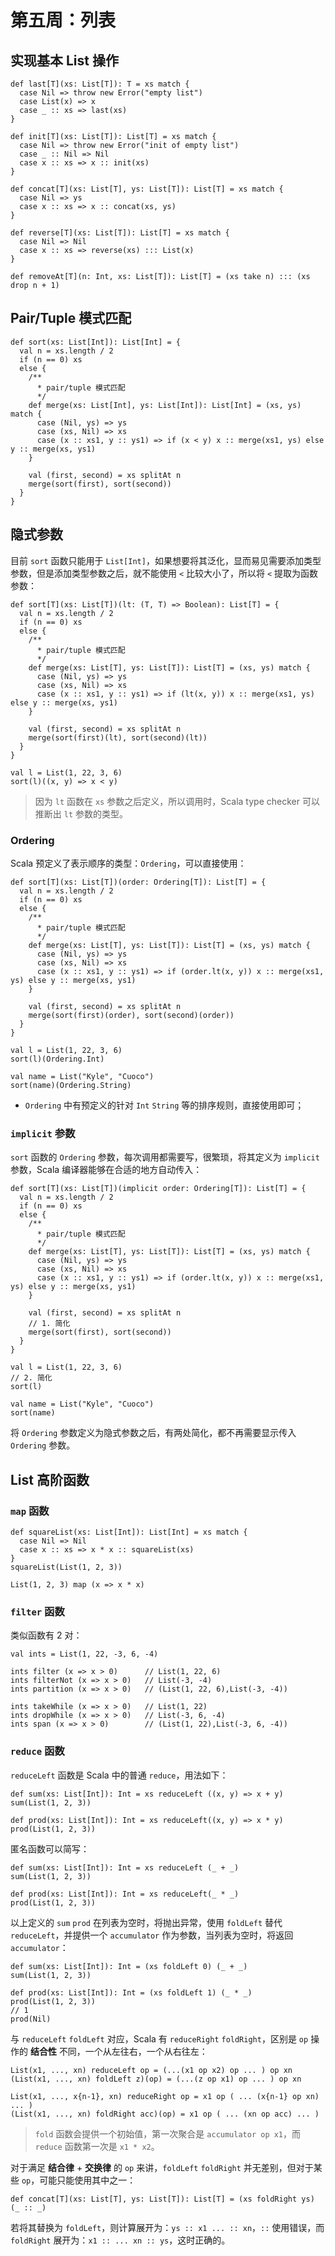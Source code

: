 # 第五周：列表

## 实现基本 List 操作

```
def last[T](xs: List[T]): T = xs match {
  case Nil => throw new Error("empty list")
  case List(x) => x
  case _ :: xs => last(xs)
}

def init[T](xs: List[T]): List[T] = xs match {
  case Nil => throw new Error("init of empty list")
  case _ :: Nil => Nil
  case x :: xs => x :: init(xs)
}

def concat[T](xs: List[T], ys: List[T]): List[T] = xs match {
  case Nil => ys
  case x :: xs => x :: concat(xs, ys)
}

def reverse[T](xs: List[T]): List[T] = xs match {
  case Nil => Nil
  case x :: xs => reverse(xs) ::: List(x)
}

def removeAt[T](n: Int, xs: List[T]): List[T] = (xs take n) ::: (xs drop n + 1)
```

## Pair/Tuple 模式匹配

```
def sort(xs: List[Int]): List[Int] = {
  val n = xs.length / 2
  if (n == 0) xs
  else {
    /**
      * pair/tuple 模式匹配
      */
    def merge(xs: List[Int], ys: List[Int]): List[Int] = (xs, ys) match {
      case (Nil, ys) => ys
      case (xs, Nil) => xs
      case (x :: xs1, y :: ys1) => if (x < y) x :: merge(xs1, ys) else y :: merge(xs, ys1)
    }

    val (first, second) = xs splitAt n
    merge(sort(first), sort(second))
  }
}
```

## 隐式参数

目前 `sort` 函数只能用于 `List[Int]`，如果想要将其泛化，显而易见需要添加类型参数，但是添加类型参数之后，就不能使用 `<` 比较大小了，所以将 `<` 提取为函数参数：

```
def sort[T](xs: List[T])(lt: (T, T) => Boolean): List[T] = {
  val n = xs.length / 2
  if (n == 0) xs
  else {
    /**
      * pair/tuple 模式匹配
      */
    def merge(xs: List[T], ys: List[T]): List[T] = (xs, ys) match {
      case (Nil, ys) => ys
      case (xs, Nil) => xs
      case (x :: xs1, y :: ys1) => if (lt(x, y)) x :: merge(xs1, ys) else y :: merge(xs, ys1)
    }

    val (first, second) = xs splitAt n
    merge(sort(first)(lt), sort(second)(lt))
  }
}

val l = List(1, 22, 3, 6)
sort(l)((x, y) => x < y)
```

> 因为 `lt` 函数在 `xs` 参数之后定义，所以调用时，Scala type checker 可以推断出 `lt` 参数的类型。

### Ordering

Scala 预定义了表示顺序的类型：`Ordering`，可以直接使用：

```
def sort[T](xs: List[T])(order: Ordering[T]): List[T] = {
  val n = xs.length / 2
  if (n == 0) xs
  else {
    /**
      * pair/tuple 模式匹配
      */
    def merge(xs: List[T], ys: List[T]): List[T] = (xs, ys) match {
      case (Nil, ys) => ys
      case (xs, Nil) => xs
      case (x :: xs1, y :: ys1) => if (order.lt(x, y)) x :: merge(xs1, ys) else y :: merge(xs, ys1)
    }

    val (first, second) = xs splitAt n
    merge(sort(first)(order), sort(second)(order))
  }
}

val l = List(1, 22, 3, 6)
sort(l)(Ordering.Int)

val name = List("Kyle", "Cuoco")
sort(name)(Ordering.String)
```
* `Ordering` 中有预定义的针对 `Int` `String` 等的排序规则，直接使用即可；

### `implicit` 参数

`sort` 函数的 `Ordering` 参数，每次调用都需要写，很繁琐，将其定义为 `implicit` 参数，Scala 编译器能够在合适的地方自动传入：

```
def sort[T](xs: List[T])(implicit order: Ordering[T]): List[T] = {
  val n = xs.length / 2
  if (n == 0) xs
  else {
    /**
      * pair/tuple 模式匹配
      */
    def merge(xs: List[T], ys: List[T]): List[T] = (xs, ys) match {
      case (Nil, ys) => ys
      case (xs, Nil) => xs
      case (x :: xs1, y :: ys1) => if (order.lt(x, y)) x :: merge(xs1, ys) else y :: merge(xs, ys1)
    }

    val (first, second) = xs splitAt n
    // 1. 简化
    merge(sort(first), sort(second))
  }
}

val l = List(1, 22, 3, 6)
// 2. 简化
sort(l)

val name = List("Kyle", "Cuoco")
sort(name)
```

将 `Ordering` 参数定义为隐式参数之后，有两处简化，都不再需要显示传入 `Ordering` 参数。

## List 高阶函数

### `map` 函数

```
def squareList(xs: List[Int]): List[Int] = xs match {
  case Nil => Nil
  case x :: xs => x * x :: squareList(xs)
}
squareList(List(1, 2, 3))

List(1, 2, 3) map (x => x * x)
```

### `filter` 函数

类似函数有 2 对：

```
val ints = List(1, 22, -3, 6, -4)

ints filter (x => x > 0)      // List(1, 22, 6)
ints filterNot (x => x > 0)   // List(-3, -4)
ints partition (x => x > 0)   // (List(1, 22, 6),List(-3, -4))

ints takeWhile (x => x > 0)   // List(1, 22)
ints dropWhile (x => x > 0)   // List(-3, 6, -4)
ints span (x => x > 0)        // (List(1, 22),List(-3, 6, -4))
```

### `reduce` 函数

`reduceLeft` 函数是 Scala 中的普通 `reduce`，用法如下：

```
def sum(xs: List[Int]): Int = xs reduceLeft ((x, y) => x + y)
sum(List(1, 2, 3))

def prod(xs: List[Int]): Int = xs reduceLeft((x, y) => x * y)
prod(List(1, 2, 3))
```

匿名函数可以简写：

```
def sum(xs: List[Int]): Int = xs reduceLeft (_ + _)
sum(List(1, 2, 3))

def prod(xs: List[Int]): Int = xs reduceLeft(_ * _)
prod(List(1, 2, 3))
```

以上定义的 `sum` `prod` 在列表为空时，将抛出异常，使用 `foldLeft` 替代 `reduceLeft`，并提供一个 `accumulator` 作为参数，当列表为空时，将返回 `accumulator`：

```
def sum(xs: List[Int]): Int = (xs foldLeft 0) (_ + _)
sum(List(1, 2, 3))

def prod(xs: List[Int]): Int = (xs foldLeft 1) (_ * _)
prod(List(1, 2, 3))
// 1
prod(Nil)
```

与 `reduceLeft` `foldLeft` 对应，Scala 有 `reduceRight` `foldRight`，区别是 `op` 操作的 **结合性** 不同，一个从左往右，一个从右往左：

```
List(x1, ..., xn) reduceLeft op = (...(x1 op x2) op ... ) op xn
(List(x1, ..., xn) foldLeft z)(op) = (...(z op x1) op ... ) op xn

List(x1, ..., x{n-1}, xn) reduceRight op = x1 op ( ... (x{n-1} op xn) ... )
(List(x1, ..., xn) foldRight acc)(op) = x1 op ( ... (xn op acc) ... )
```

> `fold` 函数会提供一个初始值，第一次聚合是 `accumulator op x1`，而 `reduce` 函数第一次是 `x1 * x2`。

对于满足 **结合律** + **交换律** 的 `op` 来讲，`foldLeft` `foldRight` 并无差别，但对于某些 `op`，可能只能使用其中之一：

```
def concat[T](xs: List[T], ys: List[T]): List[T] = (xs foldRight ys) (_ :: _)
```

若将其替换为 `foldLeft`，则计算展开为：`ys :: x1 ... :: xn`，`::` 使用错误，而 `foldRight` 展开为：`x1 :: ... xn :: ys`，这时正确的。
